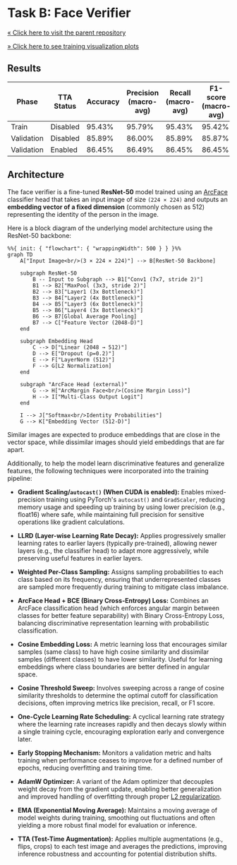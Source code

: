 # Task B: Face Verifier

[« Click here to visit the parent repository](../)

[» Click here to see training visualization plots](./visualization/)

## Results

| Phase      | TTA Status | Accuracy | Precision (macro-avg) | Recall (macro-avg) | F1-score (macro-avg) | ROC-AUC score |
|------------|------------|----------|-----------------------|--------------------|----------------------|---------------|
| Train      | Disabled   | 95.43%   | 95.79%                | 95.43%             | 95.42%               | 99.94%        |
| Validation | Disabled   | 85.89%   | 86.00%                | 85.89%             | 85.87%               | 93.20%        |
| Validation | Enabled    | 86.45%   | 86.49%                | 86.45%             | 86.45%               | 93.69%        |

## Architecture

The face verifier is a fine-tuned **ResNet-50** model trained using an [ArcFace](https://arxiv.org/pdf/1801.07698) classifier head that takes an input image of size `(224 × 224)` and outputs an **embedding vector of a fixed dimension** (commonly chosen as 512) representing the identity of the person in the image.

Here is a block diagram of the underlying model architecture using the ResNet-50 backbone:

```mermaid
%%{ init: { "flowchart": { "wrappingWidth": 500 } } }%%
graph TD
    A["Input Image<br/>(3 × 224 × 224)"] --> B[ResNet-50 Backbone]

    subgraph ResNet-50
        B -- Input to Subgraph --> B1["Conv1 (7x7, stride 2)"]
        B1 --> B2["MaxPool (3x3, stride 2)"]
        B2 --> B3["Layer1 (3x Bottleneck)"]
        B3 --> B4["Layer2 (4x Bottleneck)"]
        B4 --> B5["Layer3 (6x Bottleneck)"]
        B5 --> B6["Layer4 (3x Bottleneck)"]
        B6 --> B7[Global Average Pooling]
        B7 --> C["Feature Vector (2048-D)"]
    end

    subgraph Embedding Head
        C --> D["Linear (2048 → 512)"]
        D --> E["Dropout (p=0.2)"]
        E --> F["LayerNorm (512)"]
        F --> G[L2 Normalization]
    end

    subgraph "ArcFace Head (external)"
        G --> H["ArcMargin Face<br/>(Cosine Margin Loss)"]
        H --> I["Multi-Class Output Logit"]
    end

    I --> J["Softmax<br/>Identity Probabilities"]
    G --> K["Embedding Vector (512-D)"]

```

Similar images are expected to produce embeddings that are close in the vector space, while dissimilar images should yield embeddings that are far apart.

Additionally, to help the model learn discriminative features and generalize features, the following techniques were incorporated into the training pipeline:

- **Gradient Scaling/`autocast()` (When CUDA is enabled):** Enables mixed-precision training using PyTorch's `autocast()` and `GradScaler`, reducing memory usage and speeding up training by using lower precision (e.g., float16) where safe, while maintaining full precision for sensitive operations like gradient calculations.

- **LLRD (Layer-wise Learning Rate Decay):** Applies progressively smaller learning rates to earlier layers (typically pre-trained), allowing newer layers (e.g., the classifier head) to adapt more aggressively, while preserving useful features in earlier layers.

- **Weighted Per-Class Sampling:** Assigns sampling probabilities to each class based on its frequency, ensuring that underrepresented classes are sampled more frequently during training to mitigate class imbalance.

- **ArcFace Head + BCE (Binary Cross-Entropy) Loss:** Combines an ArcFace classification head (which enforces angular margin between classes for better feature separability) with Binary Cross-Entropy Loss, balancing discriminative representation learning with probabilistic classification.

- **Cosine Embedding Loss:** A metric learning loss that encourages similar samples (same class) to have high cosine similarity and dissimilar samples (different classes) to have lower similarity. Useful for learning embeddings where class boundaries are better defined in angular space.

- **Cosine Threshold Sweep:** Involves sweeping across a range of cosine similarity thresholds to determine the optimal cutoff for classification decisions, often improving metrics like precision, recall, or F1 score.

- **One-Cycle Learning Rate Scheduling:** A cyclical learning rate strategy where the learning rate increases rapidly and then decays slowly within a single training cycle, encouraging exploration early and convergence later.

- **Early Stopping Mechanism:** Monitors a validation metric and halts training when performance ceases to improve for a defined number of epochs, reducing overfitting and training time.

- **AdamW Optimizer:** A variant of the Adam optimizer that decouples weight decay from the gradient update, enabling better generalization and improved handling of overfitting through proper [L2 regularization](https://developers.google.com/machine-learning/crash-course/overfitting/regularization).

- **EMA (Exponential Moving Average):** Maintains a moving average of model weights during training, smoothing out fluctuations and often yielding a more robust final model for evaluation or inference.

- **TTA (Test-Time Augmentation):** Applies multiple augmentations (e.g., flips, crops) to each test image and averages the predictions, improving inference robustness and accounting for potential distribution shifts.
